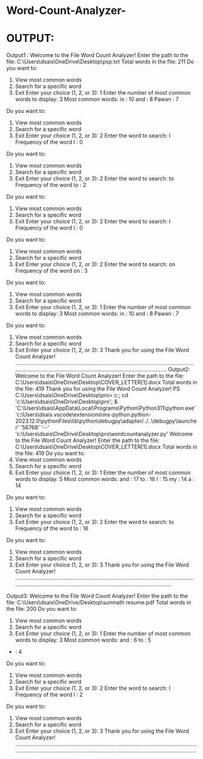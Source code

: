 # Word-Count-Analyzer-
# OUTPUT:
Output1 :                                                                                                                                                                                                         Welcome to the File Word Count Analyzer!
Enter the path to the file: C:\Users\dsais\OneDrive\Desktop\psp.txt
Total words in the file: 211
Do you want to:
1. View most common words
2. Search for a specific word
3. Exit
Enter your choice (1, 2, or 3): 1
Enter the number of most common words to display: 3
Most common words:
in : 10
and : 8
Pawan : 7

Do you want to:
1. View most common words
2. Search for a specific word
3. Exit
Enter your choice (1, 2, or 3): 2
Enter the word to search: I
Frequency of the word I : 0

Do you want to:
1. View most common words
2. Search for a specific word
3. Exit
Enter your choice (1, 2, or 3): 2
Enter the word to search: to
Frequency of the word to : 2

Do you want to:
1. View most common words
2. Search for a specific word
3. Exit
Enter your choice (1, 2, or 3): 2
Enter the word to search: I
Frequency of the word I : 0

Do you want to:
1. View most common words
2. Search for a specific word
3. Exit
Enter your choice (1, 2, or 3): 2
Enter the word to search: on
Frequency of the word on : 3

Do you want to:
1. View most common words
2. Search for a specific word
3. Exit
Enter your choice (1, 2, or 3): 1
Enter the number of most common words to display: 3
Most common words:
in : 10
and : 8
Pawan : 7

Do you want to:
1. View most common words
2. Search for a specific word
3. Exit
Enter your choice (1, 2, or 3): 3
Thank you for using the File Word Count Analyzer!
                                                                                                                                                                                                                                                                                                                                                                                         ………………………………………………………………………………………………………………………………………………………………………………………………                                                                                                                                                                                                         Output2:
Welcome to the File Word Count Analyzer!
Enter the path to the file: C:\Users\dsais\OneDrive\Desktop\COVER_LETTER[1].docx
Total words in the file: 419
Thank you for using the File Word Count Analyzer!
PS C:\Users\dsais\OneDrive\Desktop\pro>  c:; cd 'c:\Users\dsais\OneDrive\Desktop\pro'; & 'C:\Users\dsais\AppData\Local\Programs\Python\Python311\python.exe' 'c:\Users\dsais\.vscode\extensions\ms-python.python-2023.12.0\pythonFiles\lib\python\debugpy\adapter/../..\debugpy\launcher' '56768' '--' 'c:\Users\dsais\OneDrive\Desktop\pro\wordcountanalyzer.py' 
Welcome to the File Word Count Analyzer!
Enter the path to the file: C:\Users\dsais\OneDrive\Desktop\COVER_LETTER[1].docx
Total words in the file: 419
Do you want to:
1. View most common words
2. Search for a specific word
3. Exit
Enter your choice (1, 2, or 3): 1
Enter the number of most common words to display: 5
Most common words:
and : 17
to : 16
I : 15
my : 14
a : 14

Do you want to:
1. View most common words
2. Search for a specific word
3. Exit
Enter your choice (1, 2, or 3): 2
Enter the word to search: to
Frequency of the word to : 16

Do you want to:
1. View most common words
2. Search for a specific word
3. Exit
Enter your choice (1, 2, or 3): 3                                                                                                                                                              Thank you for using the File Word Count Analyzer!                                                                                                                                                   ………………………………………………………………………………………………………………………………………………………………………………………............

Output3:                                                                                                                                                                                   Welcome to the File Word Count Analyzer!
Enter the path to the file: C:\Users\dsais\OneDrive/Desktop\sumnath resume.pdf
Total words in the file: 200
Do you want to:
1. View most common words
2. Search for a specific word
3. Exit
Enter your choice (1, 2, or 3): 1
Enter the number of most common words to display: 3
Most common words:
and : 6
to : 5
- : 4

Do you want to:
1. View most common words
2. Search for a specific word
3. Exit
Enter your choice (1, 2, or 3): 2
Enter the word to search: I
Frequency of the word I : 2

Do you want to:
1. View most common words
2. Search for a specific word
3. Exit
Enter your choice (1, 2, or 3): 3
Thank you for using the File Word Count Analyzer!
 .............................................................................................................................................................................................................................................
